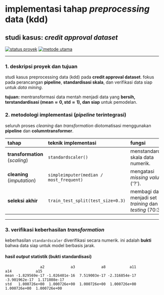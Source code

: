 # implementasi tahap *preprocessing* data (kdd)
## studi kasus: *credit approval dataset*

[![status proyek](https://img.shields.io/badge/status-selesai-green.svg)](https://github.com/thalita15291/preprocessing)
[![metode utama](https://img.shields.io/badge/metode-pipeline%20%26%20standardscaler-blue.svg)](https://archive.ics.uci.edu/dataset/27/credit+approval)

---

### 1. deskripsi proyek dan tujuan

studi kasus preprocessing data (kdd) pada **credit approval dataset**. fokus pada perancangan **pipeline**, **standardisasi skala**, dan verifikasi data siap untuk *data mining*.

**tujuan:** mentransformasi data mentah menjadi data yang **bersih, terstandardisasi ($\text{mean} \approx 0, \text{std} \approx 1$), dan siap** untuk pemodelan.

### 2. metodologi implementasi (*pipeline* terintegrasi)

seluruh proses *cleaning* dan *transformation* diotomatisasi menggunakan **pipeline** dan **columntransformer**.

| tahap | teknik implementasi | fungsi |
| :--- | :--- | :--- |
| **transformation** (*scaling*) | `standardscaler()` | menstandardisasi skala data numerik. |
| **cleaning** (*imputation*) | `simpleimputer(median / most_frequent)` | mengatasi *missing value* ('?'). |
| **seleksi akhir** | `train_test_split(test_size=0.3)` | membagi data menjadi set *training* dan *testing* (70:30). |

---

### 3. verifikasi keberhasilan *transformation* 

keberhasilan `standardscaler` diverifikasi secara numerik. ini adalah **bukti** bahwa data siap untuk model berbasis jarak.

#### hasil *output* statistik (bukti standardisasi)

```text
                a2            a3            a8           a11           a14           a15
mean -1.829569e-17 -1.026401e-16  7.519003e-17 -2.316854e-17 -3.901962e-17  1.171808e-17
std   1.000726e+00  1.000726e+00  1.000726e+00  1.000726e+00  1.000726e+00  1.000726e+00
